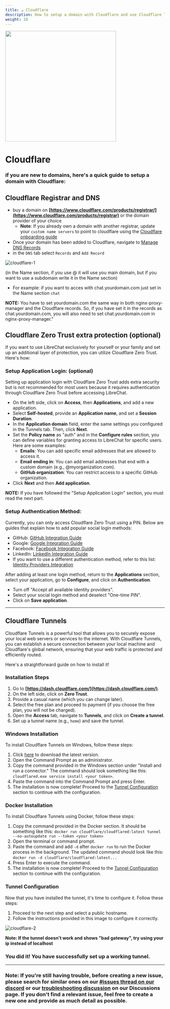 ```yaml
---
title: ☁️ Cloudflare
description: How to setup a domain with Cloudflare and use Cloudflare Tunnels to securely expose your local web servers or services to the internet.
weight: 10
---
```


<img src="https://github.com/danny-avila/LibreChat/assets/32828263/cfbc7ca5-b51e-4f1d-aa89-b9b4cb13eead" width="350"/>

# Cloudflare

### if you are new to domains, here's a quick guide to setup a domain with Cloudflare:

## Cloudflare Registrar and DNS

- buy a domain on **[https://www.cloudflare.com/products/registrar/](https://www.cloudflare.com/products/registrar)** or the domain provider of your choice
  - **Note**: If you already own a domain with another registrar, update your `custom name servers` to point to cloudflare using the [Cloudflare onboarding guide](https://dash.cloudflare.com/sign-up)
- Once your domain has been added to Cloudflare, navigate to [Manage DNS Records](https://developers.cloudflare.com/dns/manage-dns-records/how-to/create-dns-records/)
- in the `DNS` tab select `Records` and `Add Record`

![cloudflare-1](https://github.com/danny-avila/LibreChat/assets/32828263/249574b5-a064-4803-8b08-f95804db0719)

(in the Name section, if you use @ it will use you main domain, but if you want to use a subdomain write it in the Name section)

- For example: if you want to acces with chat.yourdomain.com just set in the Name section `chat`

**NOTE:** You have to set yourdomain.com the same way in both nginx-proxy-manager and the Cloudflare records. So, if you have set it in the records as chat.yourdomain.com, you will also need to set chat.yourdomain.com in nginx-proxy-manager."

## Cloudflare Zero Trust extra protection (optional)

If you want to use LibreChat exclusively for yourself or your family and set up an additional layer of protection, you can utilize Cloudflare Zero Trust. Here's how:

### Setup Application Login: (optional)

Setting up application login with Cloudflare Zero Trust adds extra security but is not recommended for most users because it requires authentication through Cloudflare Zero Trust before accessing LibreChat.

- On the left side, click on **Access**, then **Applications**, and add a new application.
- Select **Self-hosted**, provide an **Application name**, and set a **Session Duration**.
- In the **Application domain** field, enter the same settings you configured in the Tunnels tab. Then, click **Next**.
- Set the **Policy name** as "auth" and in the **Configure rules** section, you can define variables for granting access to LibreChat for specific users. Here are some examples:
  - **Emails**: You can add specific email addresses that are allowed to access it.
  - **Email ending in**: You can add email addresses that end with a custom domain (e.g., @myorganization.com).
  - **GitHub organization**: You can restrict access to a specific GitHub organization.
- Click **Next** and then **Add application**.

**NOTE:** If you have followed the "Setup Application Login" section, you must read the next part.

### Setup Authentication Method:

Currently, you can only access Cloudflare Zero Trust using a PIN. Below are guides that explain how to add popular social login methods:

- GitHub: [GitHub Integration Guide](https://developers.cloudflare.com/cloudflare-one/identity/idp-integration/github)
- Google: [Google Integration Guide](https://developers.cloudflare.com/cloudflare-one/identity/idp-integration/google/)
- Facebook: [Facebook Integration Guide](https://developers.cloudflare.com/cloudflare-one/identity/idp-integration/facebook-login/)
- LinkedIn: [LinkedIn Integration Guide](https://developers.cloudflare.com/cloudflare-one/identity/idp-integration/linkedin/)
- If you want to use a different authentication method, refer to this list: [Identity Providers Integration](https://developers.cloudflare.com/cloudflare-one/identity/idp-integration/)

After adding at least one login method, return to the **Applications** section, select your application, go to **Configure**, and click on **Authentication**.

- Turn off "Accept all available identity providers".
- Select your social login method and deselect "One-time PIN".
- Click on **Save application**.

---

## Cloudflare Tunnels

Cloudflare Tunnels is a powerful tool that allows you to securely expose your local web servers or services to the internet. With Cloudflare Tunnels, you can establish a secure connection between your local machine and Cloudflare's global network, ensuring that your web traffic is protected and efficiently routed.

Here's a straightforward guide on how to install it!

### Installation Steps

1. Go to **[https://dash.cloudflare.com/](https://dash.cloudflare.com/)**.
2. On the left side, click on **Zero Trust**.
3. Provide a casual name (which you can change later).
4. Select the free plan and proceed to payment (if you choose the free plan, you will not be charged).
5. Open the **Access** tab, navigate to **Tunnels**, and click on **Create a tunnel**.
6. Set up a tunnel name (e.g., `home`) and save the tunnel.

### Windows Installation

To install Cloudflare Tunnels on Windows, follow these steps:

1. Click [here](https://github.com/cloudflare/cloudflared/releases/latest/download/cloudflared-windows-amd64.msi) to download the latest version.
2. Open the Command Prompt as an administrator.
3. Copy the command provided in the Windows section under "Install and run a connector." The command should look something like this: `cloudflared.exe service install <your token>`.
4. Paste the command into the Command Prompt and press Enter.
5. The installation is now complete! Proceed to the [Tunnel Configuration](#tunnel-configuration) section to continue with the configuration.

### Docker Installation

To install Cloudflare Tunnels using Docker, follow these steps:

1. Copy the command provided in the Docker section. It should be something like this: `docker run cloudflare/cloudflared:latest tunnel --no-autoupdate run --token <your token>`
2. Open the terminal or command prompt.
3. Paste the command and add `-d` after `docker run` to run the Docker process in the background. The updated command should look like this: `docker run -d cloudflare/cloudflared:latest...`
4. Press Enter to execute the command.
5. The installation is now complete! Proceed to the [Tunnel Configuration](#tunnel-configuration) section to continue with the configuration.

### Tunnel Configuration

Now that you have installed the tunnel, it's time to configure it. Follow these steps:

1. Proceed to the next step and select a public hostname.
2. Follow the instructions provided in this image to configure it correctly.

![cloudflare-2](https://github.com/danny-avila/LibreChat/assets/32828263/d155b58f-7f59-4372-a3aa-dec2413a3dce)

**Note: If the tunnel doesn't work and shows "bad gateway", try using your ip instead of localhost**

### You did it! You have successfully set up a working tunnel.

---

### Note: If you're still having trouble, before creating a new issue, please search for similar ones on our [#issues thread on our discord](https://discord.librechat.ai) or our [troubleshooting discussion](https://github.com/danny-avila/LibreChat/discussions/categories/troubleshooting) on our Discussions page. If you don't find a relevant issue, feel free to create a new one and provide as much detail as possible.
